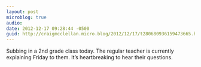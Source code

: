 ```yaml
---
layout: post
microblog: true
audio: 
date: 2012-12-17 09:28:44 -0500
guid: http://craigmcclellan.micro.blog/2012/12/17/t280680936159473665.html
---
```

Subbing in a 2nd grade class today. The regular teacher is currently explaining Friday to them. It’s heartbreaking to hear their questions.
